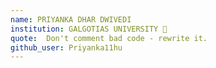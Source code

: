```yaml
---
name: PRIYANKA DHAR DWIVEDI
institution: GALGOTIAS UNIVERSITY 🚩
quote:  Don't comment bad code - rewrite it.
github_user: Priyanka11hu
---
```

